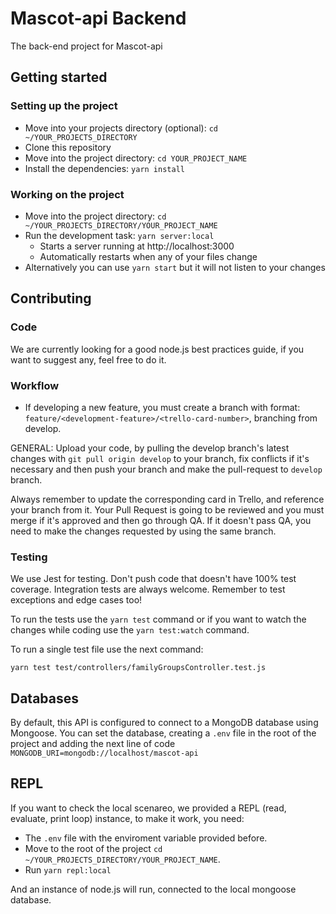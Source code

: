 # Mascot-api Backend

The back-end project for Mascot-api

## Getting started

### Setting up the project

* Move into your projects directory (optional): `cd ~/YOUR_PROJECTS_DIRECTORY`
* Clone this repository
* Move into the project directory: `cd YOUR_PROJECT_NAME`
* Install the dependencies: `yarn install`

### Working on the project

* Move into the project directory: `cd ~/YOUR_PROJECTS_DIRECTORY/YOUR_PROJECT_NAME`
* Run the development task: `yarn server:local`
    * Starts a server running at http://localhost:3000
    * Automatically restarts when any of your files change
* Alternatively you can use `yarn start` but it will not listen to your changes

## Contributing

### Code
We are currently looking for a good node.js best practices guide, if you want
to suggest any, feel free to do it.

### Workflow

- If developing a new feature, you must create a branch with format:
`feature/<development-feature>/<trello-card-number>`, branching from develop.

GENERAL:
Upload your code, by pulling the develop branch's latest changes with `git pull origin develop`
to your branch, fix conflicts if it's necessary and then push your branch and make the pull-request
to `develop` branch.

Always remember to update the corresponding card in Trello, and reference your
branch from it. Your Pull Request is going to be reviewed and you must merge if it's approved
and then go through QA. If it doesn't pass QA, you need to make the changes 
requested by using the same branch.

### Testing

We use Jest for testing. Don't push code that doesn't have 100% test coverage.
Integration tests are always welcome. Remember to test exceptions and edge cases too!

To run the tests use the `yarn test` command or if you want to watch the changes while coding
use the `yarn test:watch` command.

To run a single test file use the next command:

`yarn test test/controllers/familyGroupsController.test.js`

## Databases

By default, this API is configured to connect to a MongoDB database using Mongoose. You can set the
database, creating a `.env` file in the root of the project and adding the next line of code
`MONGODB_URI=mongodb://localhost/mascot-api` 

## REPL

If you want to check the local scenareo, we provided a REPL (read, evaluate, print loop) instance,
to make it work, you need:

- The `.env` file with the enviroment variable provided before.
- Move to the root of the project `cd ~/YOUR_PROJECTS_DIRECTORY/YOUR_PROJECT_NAME`.
- Run `yarn repl:local`

And an instance of node.js will run, connected to the local mongoose database.


